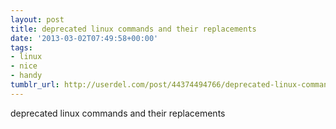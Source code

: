 ```yaml
---
layout: post
title: deprecated linux commands and their replacements
date: '2013-03-02T07:49:58+00:00'
tags:
- linux
- nice
- handy
tumblr_url: http://userdel.com/post/44374494766/deprecated-linux-commands-and-their-replacements
---
```

deprecated linux commands and their replacements
